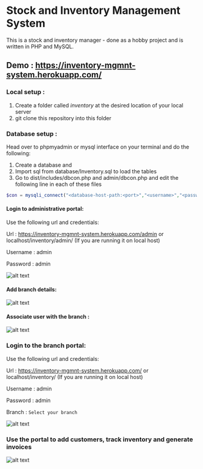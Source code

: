 # Stock and Inventory Management System
This is a stock and inventory manager - done as a hobby project and is written in PHP and MySQL.

## Demo : https://inventory-mgmnt-system.herokuapp.com/

### Local setup :

1. Create a folder called *inventory* at the desired location of your local server
2. git clone this repository into this folder

### Database setup :

Head over to phpmyadmin or mysql interface on your terminal and do the following:
1. Create a database and
2. Import sql from database/Inventory.sql to load the tables
3. Go to dist/includes/dbcon.php and admin/dbcon.php and edit the following line in each of these files
```php
$con = mysqli_connect("<database-host-path:<port>","<username>","<password>","<database-name>");
```

#### Login to administrative portal:

Use the following url and credentials:

Url : https://inventory-mgmnt-system.herokuapp.com/admin or localhost/inventory/admin/ (If you are running it on local host)

Username : admin

Password : admin

![alt text](https://github.com/Raxerz/stock-and-inventory-management-system/blob/master/screenshots/screen-1.png "Admin Login")

#### Add branch details:

![alt text](https://github.com/Raxerz/stock-and-inventory-management-system/blob/master/screenshots/screen-3.png "Add Branch Details")

#### Associate user with the branch :

![alt text](https://github.com/Raxerz/stock-and-inventory-management-system/blob/master/screenshots/screen-2.png "Associate user with Branch")

### Login to the branch portal:

Use the following url and credentials:

Url : https://inventory-mgmnt-system.herokuapp.com/ or localhost/inventory/ (If you are running it on local host)
   
Username : admin 
   
Password : admin
   
Branch : ```Select your branch```

![alt text](https://github.com/Raxerz/stock-and-inventory-management-system/blob/master/screenshots/screen-5.png "Login to branch details")

### Use the portal to add customers, track inventory and generate invoices

![alt text](https://github.com/Raxerz/stock-and-inventory-management-system/blob/master/screenshots/screen-4.png "Access Portal")
